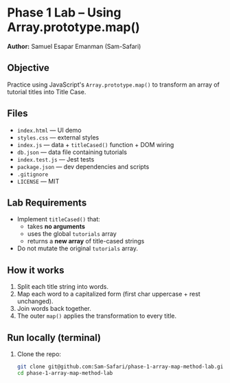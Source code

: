 # Phase 1 Lab – Using Array.prototype.map()

**Author:** Samuel Esapar Emanman (Sam-Safari)

## Objective
Practice using JavaScript's `Array.prototype.map()` to transform an array of tutorial titles into Title Case.

## Files
- `index.html` — UI demo
- `styles.css` — external styles
- `index.js` — data + `titleCased()` function + DOM wiring
- `db.json` — data file containing tutorials
- `index.test.js` — Jest tests
- `package.json` — dev dependencies and scripts
- `.gitignore`
- `LICENSE` — MIT

## Lab Requirements
- Implement `titleCased()` that:
  - takes **no arguments**
  - uses the global `tutorials` array
  - returns a **new array** of title-cased strings
- Do not mutate the original `tutorials` array.

## How it works
1. Split each title string into words.
2. Map each word to a capitalized form (first char uppercase + rest unchanged).
3. Join words back together.
4. The outer `map()` applies the transformation to every title.

## Run locally (terminal)
1. Clone the repo:
   ```bash
   git clone git@github.com:Sam-Safari/phase-1-array-map-method-lab.git
   cd phase-1-array-map-method-lab
